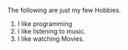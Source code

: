 The following are just my few Hobbies.
1. I like programming
2. I like listening to music.
3. I like watching Movies.